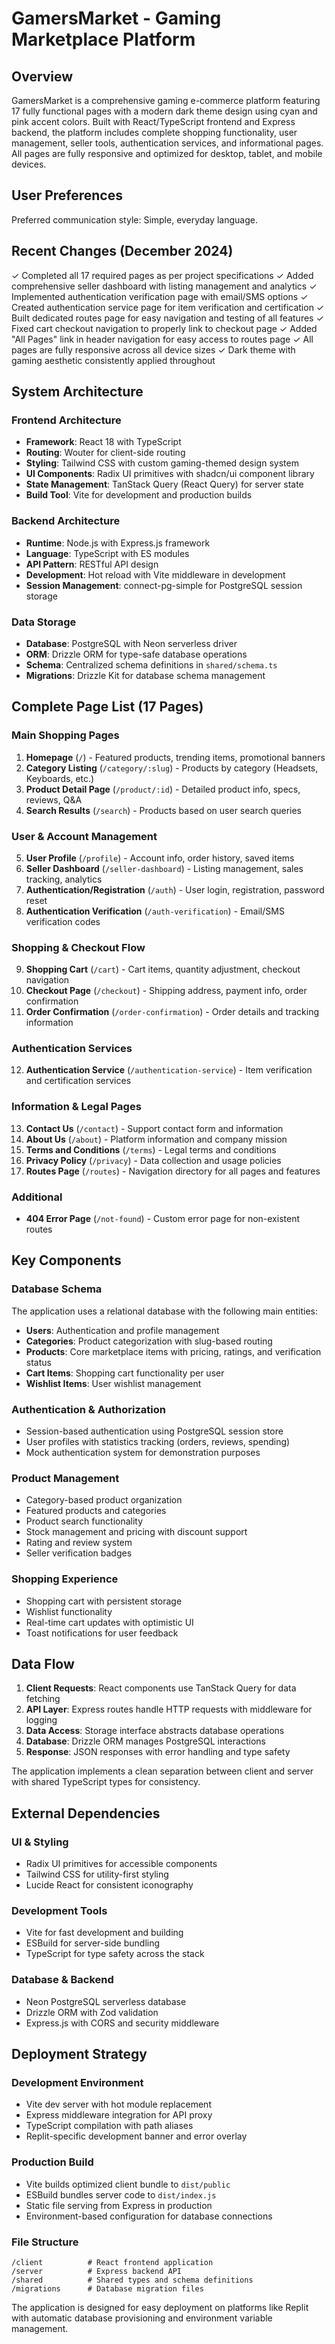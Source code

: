 # GamersMarket - Gaming Marketplace Platform

## Overview

GamersMarket is a comprehensive gaming e-commerce platform featuring 17 fully functional pages with a modern dark theme design using cyan and pink accent colors. Built with React/TypeScript frontend and Express backend, the platform includes complete shopping functionality, user management, seller tools, authentication services, and informational pages. All pages are fully responsive and optimized for desktop, tablet, and mobile devices.

## User Preferences

Preferred communication style: Simple, everyday language.

## Recent Changes (December 2024)

✓ Completed all 17 required pages as per project specifications
✓ Added comprehensive seller dashboard with listing management and analytics
✓ Implemented authentication verification page with email/SMS options
✓ Created authentication service page for item verification and certification
✓ Built dedicated routes page for easy navigation and testing of all features
✓ Fixed cart checkout navigation to properly link to checkout page
✓ Added "All Pages" link in header navigation for easy access to routes page
✓ All pages are fully responsive across all device sizes
✓ Dark theme with gaming aesthetic consistently applied throughout

## System Architecture

### Frontend Architecture
- **Framework**: React 18 with TypeScript
- **Routing**: Wouter for client-side routing
- **Styling**: Tailwind CSS with custom gaming-themed design system
- **UI Components**: Radix UI primitives with shadcn/ui component library
- **State Management**: TanStack Query (React Query) for server state
- **Build Tool**: Vite for development and production builds

### Backend Architecture
- **Runtime**: Node.js with Express.js framework
- **Language**: TypeScript with ES modules
- **API Pattern**: RESTful API design
- **Development**: Hot reload with Vite middleware in development
- **Session Management**: connect-pg-simple for PostgreSQL session storage

### Data Storage
- **Database**: PostgreSQL with Neon serverless driver
- **ORM**: Drizzle ORM for type-safe database operations
- **Schema**: Centralized schema definitions in `shared/schema.ts`
- **Migrations**: Drizzle Kit for database schema management

## Complete Page List (17 Pages)

### Main Shopping Pages
1. **Homepage** (`/`) - Featured products, trending items, promotional banners
2. **Category Listing** (`/category/:slug`) - Products by category (Headsets, Keyboards, etc.)
3. **Product Detail Page** (`/product/:id`) - Detailed product info, specs, reviews, Q&A
4. **Search Results** (`/search`) - Products based on user search queries

### User & Account Management
5. **User Profile** (`/profile`) - Account info, order history, saved items
6. **Seller Dashboard** (`/seller-dashboard`) - Listing management, sales tracking, analytics
7. **Authentication/Registration** (`/auth`) - User login, registration, password reset
8. **Authentication Verification** (`/auth-verification`) - Email/SMS verification codes

### Shopping & Checkout Flow
9. **Shopping Cart** (`/cart`) - Cart items, quantity adjustment, checkout navigation
10. **Checkout Page** (`/checkout`) - Shipping address, payment info, order confirmation
11. **Order Confirmation** (`/order-confirmation`) - Order details and tracking information

### Authentication Services
12. **Authentication Service** (`/authentication-service`) - Item verification and certification services

### Information & Legal Pages
13. **Contact Us** (`/contact`) - Support contact form and information
14. **About Us** (`/about`) - Platform information and company mission
15. **Terms and Conditions** (`/terms`) - Legal terms and conditions
16. **Privacy Policy** (`/privacy`) - Data collection and usage policies
17. **Routes Page** (`/routes`) - Navigation directory for all pages and features

### Additional
- **404 Error Page** (`/not-found`) - Custom error page for non-existent routes

## Key Components

### Database Schema
The application uses a relational database with the following main entities:
- **Users**: Authentication and profile management
- **Categories**: Product categorization with slug-based routing
- **Products**: Core marketplace items with pricing, ratings, and verification status
- **Cart Items**: Shopping cart functionality per user
- **Wishlist Items**: User wishlist management

### Authentication & Authorization
- Session-based authentication using PostgreSQL session store
- User profiles with statistics tracking (orders, reviews, spending)
- Mock authentication system for demonstration purposes

### Product Management
- Category-based product organization
- Featured products and categories
- Product search functionality
- Stock management and pricing with discount support
- Rating and review system
- Seller verification badges

### Shopping Experience
- Shopping cart with persistent storage
- Wishlist functionality
- Real-time cart updates with optimistic UI
- Toast notifications for user feedback

## Data Flow

1. **Client Requests**: React components use TanStack Query for data fetching
2. **API Layer**: Express routes handle HTTP requests with middleware for logging
3. **Data Access**: Storage interface abstracts database operations
4. **Database**: Drizzle ORM manages PostgreSQL interactions
5. **Response**: JSON responses with error handling and type safety

The application implements a clean separation between client and server with shared TypeScript types for consistency.

## External Dependencies

### UI & Styling
- Radix UI primitives for accessible components
- Tailwind CSS for utility-first styling
- Lucide React for consistent iconography

### Development Tools
- Vite for fast development and building
- ESBuild for server-side bundling
- TypeScript for type safety across the stack

### Database & Backend
- Neon PostgreSQL serverless database
- Drizzle ORM with Zod validation
- Express.js with CORS and security middleware

## Deployment Strategy

### Development Environment
- Vite dev server with hot module replacement
- Express middleware integration for API proxy
- TypeScript compilation with path aliases
- Replit-specific development banner and error overlay

### Production Build
- Vite builds optimized client bundle to `dist/public`
- ESBuild bundles server code to `dist/index.js`
- Static file serving from Express in production
- Environment-based configuration for database connections

### File Structure
```
/client          # React frontend application
/server          # Express backend API
/shared          # Shared types and schema definitions
/migrations      # Database migration files
```

The application is designed for easy deployment on platforms like Replit with automatic database provisioning and environment variable management.